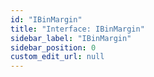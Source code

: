 ```yaml
---
id: "IBinMargin"
title: "Interface: IBinMargin"
sidebar_label: "IBinMargin"
sidebar_position: 0
custom_edit_url: null
---
```


